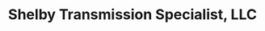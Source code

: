 ---
title: "Shelby Transmission Specialist, LLC"
url: /shelby/shelby-transmission-specialist-llc/
shop: car repair
---